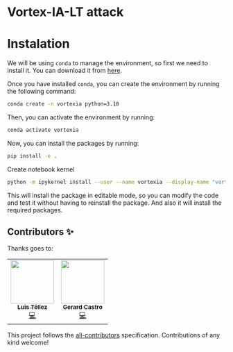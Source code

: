 # Vortex-IA-LT attack
<!-- ALL-CONTRIBUTORS-BADGE:START - Do not remove or modify this section -->
<!-- [![All Contributors](https://img.shields.io/badge/all_contributors-6-orange.svg?style=flat-square)](#contributors-) -->
<!-- ALL-CONTRIBUTORS-BADGE:END -->

# Instalation

We will be using `conda` to manage the environment, so first we need to install it. You can download it from [here](https://docs.conda.io/en/latest/miniconda.html).

Once you have installed `conda`, you can create the environment by running the following command:

```bash
conda create -n vortexia python=3.10
````
Then, you can activate the environment by running:

```bash
conda activate vortexia
```

Now, you can install the packages by running:

```bash
pip install -e .
```

Create notebook kernel
```bash
python -m ipykernel install --user --name vortexia --display-name "vortex-ia-lt"
```

This will install the package in editable mode, so you can modify the code and test it without having to reinstall the package. And also it will install the required packages.


## Contributors ✨

Thanks goes to:

<!-- ALL-CONTRIBUTORS-LIST:START - Do not remove or modify this section -->
<!-- prettier-ignore-start -->
<!-- markdownlint-disable -->
<table>
  <tr>
    <td align="center"><a href="https://github.com/LuisTellezSirocco"><img src="https://avatars.githubusercontent.com/u/110382845?s=96&v=4" width="100px;" alt=""/><br /><sub><b>Luis Téllez</b></sub></a><br /><a href="https://github.com/LuisTellezSirocco" title="Code">💻</a></td>
    <td align="center"><a href="https://github.com/gcastro-98"><img src="https://avatars.githubusercontent.com/u/83754427?v=4" width="100px;" alt=""/><br /><sub><b>Gerard Castro</b></sub></a><br /><a href="https://github.com/gcastro-98" title="Code">💻</a></td>
  </tr>
</table>

<!-- markdownlint-restore -->
<!-- prettier-ignore-end -->

<!-- ALL-CONTRIBUTORS-LIST:END -->

This project follows the [all-contributors](https://github.com/all-contributors/all-contributors) specification. Contributions of any kind welcome!
